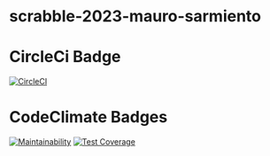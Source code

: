 # scrabble-2023-mauro-sarmiento
# CircleCi Badge
[![CircleCI](https://dl.circleci.com/status-badge/img/gh/um-computacion-tm/scrabble-2023-mauro-sarmiento/tree/main.svg?style=svg)](https://dl.circleci.com/status-badge/redirect/gh/um-computacion-tm/scrabble-2023-mauro-sarmiento/tree/main)

# CodeClimate Badges
[![Maintainability](https://api.codeclimate.com/v1/badges/fee54fcc544f07a0f993/maintainability)](https://codeclimate.com/github/um-computacion-tm/scrabble-2023-mauro-sarmiento/maintainability)
[![Test Coverage](https://api.codeclimate.com/v1/badges/fee54fcc544f07a0f993/test_coverage)](https://codeclimate.com/github/um-computacion-tm/scrabble-2023-mauro-sarmiento/test_coverage)

